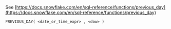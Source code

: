 See [https://docs.snowflake.com/en/sql-reference/functions/previous_day](https://docs.snowflake.com/en/sql-reference/functions/previous_day)
```
PREVIOUS_DAY( <date_or_time_expr> , <dow> )
```
